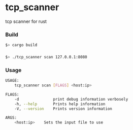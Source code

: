 # tcp_scanner
tcp scanner for rust

### Build
```bash
$> cargo build
```

###
```bash
$> ./tcp_scanner scan 127.0.0.1:8080
```

### Usage

```bash
USAGE:
    tcp_scanner scan [FLAGS] <host:ip>

FLAGS:
    -d               print debug information verbosely
    -h, --help       Prints help information
    -V, --version    Prints version information

ARGS:
    <host:ip>    Sets the input file to use
```
